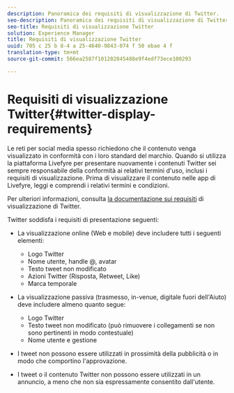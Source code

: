 ```yaml
---
description: Panoramica dei requisiti di visualizzazione di Twitter.
seo-description: Panoramica dei requisiti di visualizzazione di Twitter.
seo-title: Requisiti di visualizzazione Twitter
solution: Experience Manager
title: Requisiti di visualizzazione Twitter
uuid: 705 c 25 b 8-4 a 25-4640-9843-074 f 50 ebae 4 f
translation-type: tm+mt
source-git-commit: 566ea2587f101202045488e9f4edf73ece100293

---
```



# Requisiti di visualizzazione Twitter{#twitter-display-requirements}

Le reti per social media spesso richiedono che il contenuto venga visualizzato in conformità con i loro standard del marchio. Quando si utilizza la piattaforma Livefyre per presentare nuovamente i contenuti Twitter sei sempre responsabile della conformità ai relativi termini d'uso, inclusi i requisiti di visualizzazione. Prima di visualizzare il contenuto nelle app di Livefyre, leggi e comprendi i relativi termini e condizioni.

Per ulteriori informazioni, consulta [la documentazione sui requisiti](https://about.twitter.com/company/display-requirements) di visualizzazione di Twitter.

Twitter soddisfa i requisiti di presentazione seguenti:

* La visualizzazione online (Web e mobile) deve includere tutti i seguenti elementi:

   * Logo Twitter
   * Nome utente, handle @, avatar
   * Testo tweet non modificato
   * Azioni Twitter (Risposta, Retweet, Like)
   * Marca temporale

* La visualizzazione passiva (trasmesso, in-venue, digitale fuori dell'Aiuto) deve includere almeno quanto segue:

   * Logo Twitter
   * Testo tweet non modificato (può rimuovere i collegamenti se non sono pertinenti in modo contestuale)
   * Nome utente e gestione

* I tweet non possono essere utilizzati in prossimità della pubblicità o in modo che comportino l'approvazione.
* I tweet o il contenuto Twitter non possono essere utilizzati in un annuncio, a meno che non sia espressamente consentito dall'utente.
